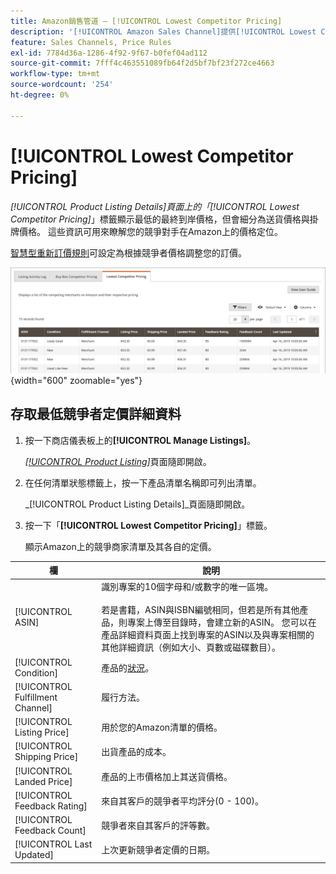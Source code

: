 ```yaml
---
title: Amazon銷售管道 — [!UICONTROL Lowest Competitor Pricing]
description: '[!UICONTROL Amazon Sales Channel]提供[!UICONTROL Lowest Competitor Pricing]標籤，協助您瞭解競爭對手在Amazon上的價格定位。'
feature: Sales Channels, Price Rules
exl-id: 7784d36a-1286-4f92-9f67-b0fef04ad112
source-git-commit: 7fff4c463551089fb64f2d5bf7bf23f272ce4663
workflow-type: tm+mt
source-wordcount: '254'
ht-degree: 0%

---
```


# [!UICONTROL Lowest Competitor Pricing]

_[!UICONTROL Product Listing Details]_頁面上的「_[!UICONTROL Lowest Competitor Pricing]_」標籤顯示最低的最終到岸價格，但會細分為送貨價格與掛牌價格。 這些資訊可用來瞭解您的競爭對手在Amazon上的價格定位。

[智慧型重新訂價規則](./intelligent-repricing-rules.md)可設定為根據競爭者價格調整您的訂價。

![最低競爭者價格](assets/amazon-listing-details-lowest-comp.png){width="600" zoomable="yes"}

## 存取最低競爭者定價詳細資料

1. 按一下商店儀表板上的&#x200B;**[!UICONTROL Manage Listings]**。

   [_[!UICONTROL Product Listing]_](./managing-product-listings.md)頁面隨即開啟。

1. 在任何清單狀態標籤上，按一下產品清單名稱即可列出清單。

   _[!UICONTROL Product Listing Details]_頁面隨即開啟。

1. 按一下「**[!UICONTROL Lowest Competitor Pricing]**」標籤。

   顯示Amazon上的競爭商家清單及其各自的定價。

| 欄 | 說明 |
|----------------------------------|----------------------------------------------------------------------------------------------------------------------------------------------------------------------------------------------------------------------------------------------------------------------------------------------------------------------------------------------------------------------------------------|
| [!UICONTROL ASIN] | 識別專案的10個字母和/或數字的唯一區塊。<br><br>若是書籍，ASIN與ISBN編號相同，但若是所有其他產品，則專案上傳至目錄時，會建立新的ASIN。 您可以在產品詳細資料頁面上找到專案的ASIN以及與專案相關的其他詳細資訊（例如大小、頁數或磁碟數目）。 |
| [!UICONTROL Condition] | 產品的[狀況](./product-listing-condition.md)。 |
| [!UICONTROL Fulfillment Channel] | 履行方法。 |
| [!UICONTROL Listing Price] | 用於您的Amazon清單的價格。 |
| [!UICONTROL Shipping Price] | 出貨產品的成本。 |
| [!UICONTROL Landed Price] | 產品的上市價格加上其送貨價格。 |
| [!UICONTROL Feedback Rating] | 來自其客戶的競爭者平均評分(0 - 100)。 |
| [!UICONTROL Feedback Count] | 競爭者來自其客戶的評等數。 |
| [!UICONTROL Last Updated] | 上次更新競爭者定價的日期。 |
